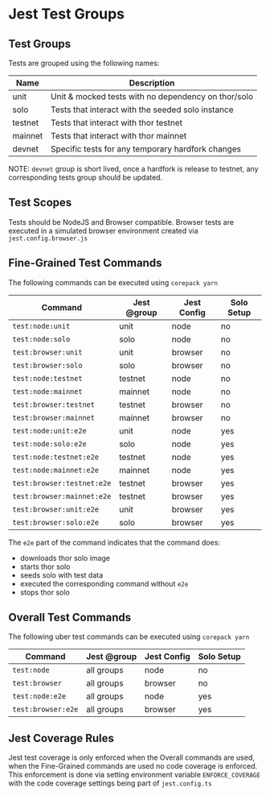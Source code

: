 # Jest Test Groups

## Test Groups

Tests are grouped using the following names:

| Name | Description |
|------|-------------|
| unit | Unit & mocked tests with no dependency on thor/solo |
| solo | Tests that interact with the seeded solo instance |
| testnet | Tests that interact with thor testnet |
| mainnet | Tests that interact with thor mainnet |
| devnet | Specific tests for any temporary hardfork changes |

NOTE: `devnet` group is short lived, once a hardfork is release to testnet, any corresponding tests group should be updated.

## Test Scopes

Tests should be NodeJS and Browser compatible. Browser tests are executed in a simulated browser environment created via `jest.config.browser.js`

## Fine-Grained Test Commands

The following commands can be executed using `corepack yarn`

| Command | Jest @group | Jest Config | Solo Setup |
|---------|-------------|-------------|------------|
| `test:node:unit` | unit | node | no |
| `test:node:solo` | solo | node | no |
| `test:browser:unit` | unit | browser | no |
| `test:browser:solo` | solo | browser | no |
| `test:node:testnet` | testnet | node | no |
| `test:node:mainnet` | mainnet | node | no |
| `test:browser:testnet` | testnet | browser | no |
| `test:browser:mainnet` | mainnet | browser | no | 
| `test:node:unit:e2e` | unit | node | yes |
| `test:node:solo:e2e` | solo | node | yes |
| `test:node:testnet:e2e` | testnet | node | yes |
| `test:node:mainnet:e2e` | mainnet | node | yes |
| `test:browser:testnet:e2e` | testnet | browser | yes |
| `test:browser:mainnet:e2e` | testnet | browser | yes |
| `test:browser:unit:e2e` | unit | browser | yes |
| `test:browser:solo:e2e` | solo | browser | yes |

The `e2e` part of the command indicates that the command does:
* downloads thor solo image
* starts thor solo
* seeds solo with test data
* executed the corresponding command without `e2e`
* stops thor solo

## Overall Test Commands

The following uber test commands can be executed using `corepack yarn`

| Command | Jest @group | Jest Config | Solo Setup |
|---------|-------------|-------------|------------|
| `test:node` | all groups | node | no |
| `test:browser` | all groups | browser | no |
| `test:node:e2e` | all groups | node | yes |
| `test:browser:e2e` | all groups | browser | yes |

## Jest Coverage Rules

Jest test coverage is only enforced when the Overall commands are used, when the Fine-Grained commands are used no code coverage is enforced. This enforcement is done via setting environment variable `ENFORCE_COVERAGE` with the code coverage settings being part of `jest.config.ts`






